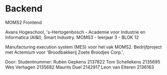 # Backend
MOMS2 Frontend

Avans Hogeschool, 's-Hertogenbosch - Academie voor Industrie en Informatica (AI&I), Smart Industry.
MOMS3 - leerjaar 3 - BLOK 12

Manufacturing execution system (MES) voor het vak MOMS2. Bedrijfproject met Actemium voor 'Broodbakkerij Zoete Broodjes Corp.'.

Door:				          Studentnummer:
Ruben Gepkens		      2137822
Tom Schellekens		    2135695
Wes Verhagen			    2135682
Maurits Duel			    2142917
Leon van Elteren		  2136163
